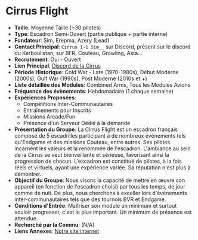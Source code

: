 # Cirrus Flight

- **Taille**: Moyenne Taille (+30 pilotes)
- **Type**: Escadron Semi-Ouvert (partie publique + partie interne)
- **Fondateur**: Sim, Erepma, Azery (Lead)
- **Contact Principal**: `Cirrus 1-1 Sim__` sur Discord, présent sur le discord du Kerboulistan, sur BFR, Couteau, Growling, Asta...
- **Recrutement**: Oui - Ouvert
- **Lien Principal**: [Discord de la Cirrus](https://discord.gg/XF7kgadG7J)
- **Période Historique**: Cold War - Late (1970-1980s), Début Moderne (2000s), Gulf War (1990s), Post Moderne (2010s et +)
- **Liste détaillée des Modules**: Combined Arms, Tous les Modules Avions
- **Fréquence des évènements**: Hebdomadaire (1 chaque semaine)
- **Expériences Proposées**:
  - Compétitions Inter-Communautaires
  - Entraînements pour Inscrits
  - Missions Arcade/Fun
  - Présence d'un Serveur Dédié à la demande
- **Présentation du Groupe**: La Cirrus Flight est un escadron français composé de 5 escadrilles participant à de nombreux événements tels qu'Endgame et des missions Couteau, entre autres. Ses pilotes incarnent les valeurs et la renommée de l'escadron. L'ambiance au sein de la Cirrus se veut bienveillante et sérieuse, favorisant ainsi la progression de chacun. L'escadron est constitué de pilotes, à la fois réels et virtuels, ayant une expérience variée. Sa réputation n'est plus à démontrer.
- **Objectif du Groupe**: Nous visons la capacité de mettre en œuvre son appareil (en fonction de l'escadron choisi) par tous les temps, de jour comme de nuit. De plus, nous cherchons à exceller lors d'événements inter-communautaires tels que des tournois BVR et Endgame.
- **Conditions d'Entrée**: Maîtriser son module un minimum et surtout vouloir progresser, c'est le plus important. Un minimum de présence est attendue.
- **Recherché par la Commu**: (N/A)
- **Liens Annexes**: [Notre site internet](https://www.cirrus-flight.fr/)